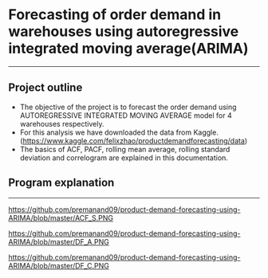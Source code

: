 # Forecasting of order demand in warehouses using autoregressive integrated moving average(ARIMA)



---
## Project outline
- The objective of the project is to forecast the order demand using AUTOREGRESSIVE INTEGRATED MOVING AVERAGE model for 4 warehouses respectively.
- For this analysis we have downloaded the data from Kaggle. (https://www.kaggle.com/felixzhao/productdemandforecasting/data)
- The basics of ACF, PACF, rolling mean average, rolling standard deviation and correlogram are explained in this documentation.


## Program explanation

---

https://github.com/premanand09/product-demand-forecasting-using-ARIMA/blob/master/ACF_S.PNG

https://github.com/premanand09/product-demand-forecasting-using-ARIMA/blob/master/DF_A.PNG

https://github.com/premanand09/product-demand-forecasting-using-ARIMA/blob/master/DF_C.PNG

